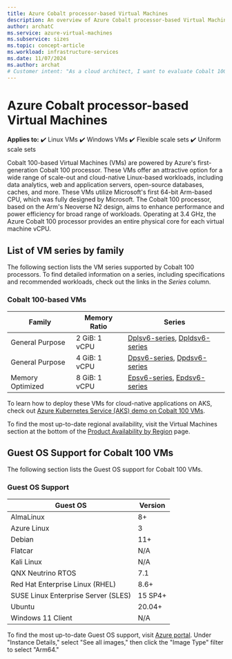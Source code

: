 ```yaml
---
title: Azure Cobalt processor-based Virtual Machines
description: An overview of Azure Cobalt processor-based Virtual Machines. 
author: archatC
ms.service: azure-virtual-machines
ms.subservice: sizes
ms.topic: concept-article
ms.workload: infrastructure-services
ms.date: 11/07/2024
ms.author: archat
# Customer intent: "As a cloud architect, I want to evaluate Cobalt 100-based Virtual Machines for various workloads, so that I can determine their performance and efficiency benefits for deploying cloud-native applications."
---
```


# Azure Cobalt processor-based Virtual Machines

**Applies to:** :heavy_check_mark: Linux VMs :heavy_check_mark: Windows VMs :heavy_check_mark: Flexible scale sets :heavy_check_mark: Uniform scale sets

Cobalt 100-based Virtual Machines (VMs) are powered by Azure's first-generation Cobalt 100 processor. These VMs offer an attractive option for a wide range of scale-out and cloud-native Linux-based workloads, including data analytics, web and application servers, open-source databases, caches, and more. These VMs utilize Microsoft's first 64-bit Arm-based CPU, which was fully designed by Microsoft. The Cobalt 100 processor, based on the Arm's Neoverse N2 design, aims to enhance performance and power efficiency for broad range of workloads. Operating at 3.4 GHz, the Azure Cobalt 100 processor provides an entire physical core for each virtual machine vCPU. 


## List of VM series by family
The following section lists the VM series supported by Cobalt 100 processors. To find detailed information on a series, including specifications and recommended workloads, check out the links in the *Series* column. 

### Cobalt 100-based VMs
| Family | Memory Ratio | Series |
|---|---|---|
| General Purpose  | 2 GiB: 1 vCPU |[Dplsv6-series](./general-purpose/dplsv6-series.md), [Dpldsv6-series](./general-purpose/dpldsv6-series.md) |
| General Purpose  | 4 GiB: 1 vCPU | [Dpsv6-series](./general-purpose/dpsv6-series.md), [Dpdsv6-series](./general-purpose/dpdsv6-series.md)|
| Memory Optimized | 8 GiB: 1 vCPU | [Epsv6-series](./memory-optimized/epsv6-series.md), [Epdsv6-series](./memory-optimized/epdsv6-series.md) |

To learn how to deploy these VMs for cloud-native applications on AKS, check out [Azure Kubernetes Service (AKS) demo on Cobalt 100 VMs](https://aka.ms/C100-VM-deploy-demo).

To find the most up-to-date regional availability, visit the Virtual Machines section at the bottom of the [Product Availability by Region](https://azure.microsoft.com/explore/global-infrastructure/products-by-region/table) page.

## Guest OS Support for Cobalt 100 VMs
The following section lists the Guest OS support for Cobalt 100 VMs. 

### Guest OS Support
| Guest OS | Version |
|---|---|
| AlmaLinux | 8+ |
| Azure Linux | 3 |
| Debian | 11+ |
| Flatcar | N/A |
| Kali Linux | N/A |
| QNX Neutrino RTOS | 7.1 |
| Red Hat Enterprise Linux (RHEL) | 8.6+ |
| SUSE Linux Enterprise Server (SLES) | 15 SP4+ |
| Ubuntu | 20.04+ |
| Windows 11 Client | N/A |

To find the most up-to-date Guest OS support, visit [Azure portal](https://portal.azure.com/#create/Microsoft.VirtualMachine). Under "Instance Details," select "See all images," then click the "Image Type" filter to select "Arm64."



